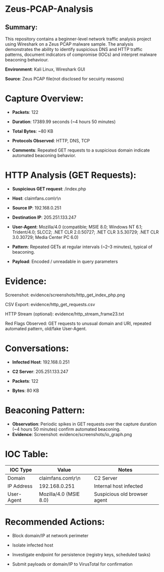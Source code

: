 # Zeus-PCAP-Analysis

 ##  ****Summary****:
This repository contains a beginner-level network traffic analysis project using Wireshark on a Zeus PCAP malware sample. The analysis demonstrates the ability to identify suspicious DNS and HTTP traffic patterns, document indicators of compromise (IOCs) and interpret malware beaconing behaviour.

****Environment****: Kali Linux, Wireshark GUI

****Source****: Zeus PCAP file(not disclosed for secuirty reasons)

# Capture Overview:
- ****Packets****: 122

- ****Duration****: 17389.99 seconds (~4 hours 50 minutes)

- ****Total Bytes****: ~80 KB

- ****Protocols Observed****: HTTP, DNS, TCP

- ****Comments****: Repeated GET requests to a suspicious domain indicate automated beaconing behavior.

#  HTTP Analysis (GET Requests):

- ****Suspicious GET request****: /index.php

- ****Host****: claimfans.com\r\n

- ****Source IP****: 192.168.0.251

- ****Destination IP****: 205.251.133.247

- ****User-Agent****: Mozilla/4.0 (compatible; MSIE 8.0; Windows NT 6.1; Trident/4.0; SLCC2; .NET CLR 2.0.50727; .NET CLR 3.5.30729; .NET CLR 3.0.30729; Media Center PC 6.0)

- ****Pattern****: Repeated GETs at regular intervals (~2–3 minutes), typical of beaconing.

- ****Payload****: Encoded / unreadable in query parameters

# Evidence:
Screenshot: evidence/screenshots/http_get_index_php.png

CSV Export: evidence/http_get_requests.csv

HTTP Stream (optional): evidence/http_stream_frame23.txt

Red Flags Observed: GET requests to unusual domain and URI, repeated automated pattern, old/fake User-Agent.

 # Conversations:

- ****Infected Host****: 192.168.0.251

- ****C2 Server****: 205.251.133.247

- ****Packets****: 122

- ****Bytes****: 80 KB

 # Beaconing Pattern:

- ****Observation****: Periodic spikes in GET requests over the capture duration (~4 hours 50 minutes) confirm automated beaconing.
- ****Evidence****: Screenshot: evidence/screenshots/io_graph.png

# IOC Table:

 | IOC Type     | Value                  | Notes                        |
|--------------|------------------------|------------------------------|
| Domain       |    claimfans.com\r\n    |   C2 Server                 |
| IP Address   | 192.168.0.251           | Internal host infected       |
| User-Agent   | Mozilla/4.0 (MSIE 8.0)  | Suspicious old browser agent |

 # Recommended Actions:

 - Block domain/IP at network perimeter

 - Isolate infected host

 - Investigate endpoint for persistence (registry keys, scheduled tasks)

 - Submit payloads or domain/IP to VirusTotal for confirmation
